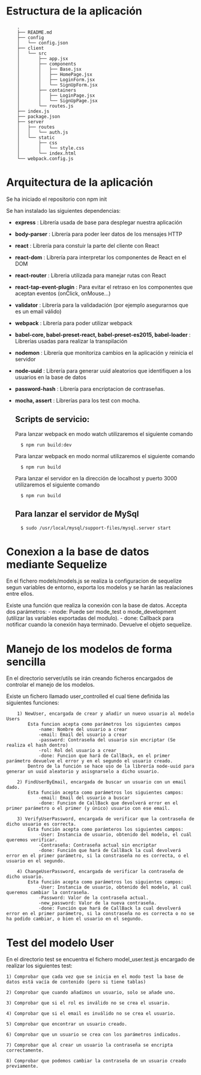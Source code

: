 Estructura de la aplicación
===========================

		.
		├── README.md
		├── config
		│	└── config.json
		├── client
		│   └── src
		│       ├── app.jsx
		│       ├── components
		│       │   ├── Base.jsx
		│       │   ├── HomePage.jsx
		│       │   ├── LoginForm.jsx
		│       │   └── SignUpForm.jsx
		│       ├── containers
		│       │   ├── LoginPage.jsx
		│       │   └── SignUpPage.jsx
		│       └── routes.js
		├── index.js
		├── package.json
		├── server
		│   ├── routes
		│   │   └── auth.js
		│   └── static
		│       ├── css
		│       │   └── style.css
		│       └── index.html
		└── webpack.config.js



Arquitectura de la aplicación
=============================

Se ha iniciado el repositorio con npm init

Se han instalado las siguientes dependencias:
* __express__ : Librería usada de base para desplegar nuestra aplicación
* __body-parser__ : Librería para poder leer datos de los mensajes HTTP
* __react__ : Librería para constuir la parte del cliente con React
* __react-dom__ : Librería para interpretar los componentes de React en el DOM
* __react-router__ : Libreria utilizada para manejar rutas con React
* __react-tap-event-plugin__ : Para evitar el retraso en los componentes que aceptan eventos (onClick, onMouse...)
* __validator__ : Librería para la validadación (por ejemplo asegurarnos que es un email válido)
* __webpack__ : Librería para poder utilizar webpack
* __babel-core, babel-preset-react, babel-preset-es2015, babel-loader__ : Librerías usadas para realizar la transpilación
* __nodemon__ : Librería que monitoriza cambios en la aplicación y reinicia el servidor
* __node-uuid__ : Librería para generar uuid aleatorios que identifiquen a los usuarios en la base de datos
* __password-hash__ : Librería para encriptacion de contraseñas. 
* __mocha, assert__ : Librerías para los test con mocha.


	Scripts de servicio:
	--------------------
	
	Para lanzar webpack en modo watch utilizaremos el siguiente comando
	
		$ npm run build:dev
	
	Para lanzar webpack en modo normal utilizaremos el siguiente comando
	
		$ npm run build
	
	Para lanzar el servidor en la dirección de localhost y puerto 3000 utilizaremos el siguiente comando
	
		$ npm run build

	Para lanzar el servidor de MySql
	--------------------------------

		$ sudo /usr/local/mysql/support-files/mysql.server start


Conexion a la base de datos mediante Sequelize
==============================================

En el fichero models/models.js se realiza la configuracion de sequelize segun variables de entorno, exporta los modelos y se harán las realaciones entre ellos.

Existe una función que realiza la conexión con la base de datos. 
	Accepta dos parámetros:
		- mode: Puede ser mode_test o mode_development (utilizar las variables exportadas del modulo).
		- done: Callback para notificar cuando la conexión haya terminado. Devuelve el objeto sequelize.



Manejo de los modelos de forma sencilla
=======================================

En el directorio server/utils se irán creando ficheros encargados de controlar el manejo de los modelos.

Existe un fichero llamado user_controlled el cual tiene definida las siguientes funciones:

		1) NewUser, encargada de crear y añadir un nuevo usuario al modelo Users
			Esta funcion acepta como parámetros los siguientes campos
				-name: Nombre del usuario a crear
				-email: Email del usuario a crear
				-password: Contraseña del usuario sin encriptar (Se realiza el hash dentro)
				-rol: Rol del usuario a crear
				-done: Funcion que hará de CallBack, en el primer parámetro devuelve el error y en el segundo el usuario creado.
			Dentro de la función se hace uso de la librería node-uuid para generar un uuid aleatorio y asisgnarselo a dicho usuario.

		2) FindUserByEmail, encargada de buscar un usuario con un email dado.
			Esta función acepta como parámetros los siguientes campos:
				-email: Email del usuario a buscar
				-done: Funcion de CallBack que devolverá error en el primer parámetro o el primer (y único) usuario con ese email.
		
		3) VerifyUserPassword, encargada de verificar que la contraseña de dicho usuario es correcta.
			Esta función acepta como parámteros los siguientes campos:
				-User: Instancia de usuario, obtenido del modelo, el cuál queremos verificar.
				-Contraseña: Contraseña actual sin encriptar
				-done: Función que hará de CallBack la cual devolverá error en el primer parámetro, si la constraseña no es correcta, o el usuario en el segundo. 
		
		4) ChangeUserPassword, encargada de verificar la contraseña de dicho usuario.
			Esta función acepta como parámetros los siguientes campos:
				-User: Instancia de usuario, obtenido del modelo, al cuál queremos cambiar la contraseña.
				-Password: Valor de la contraseña actual.
				-new_password: Valor de la nueva contraseña.
				-done: Función que hará de CallBack la cual devolverá error en el primer parámetro, si la constraseña no es correcta o no se ha podido cambiar, o bien el usuario en el segundo.



Test del modelo User
====================

En el directorio test se encuentra el fichero model_user.test.js encargado de realizar los siguientes test:
	
	1) Comprobar que cada vez que se inicia en el modo test la base de datos está vacía de contenido (pero si tiene tablas)

	2) Comprobar que cuando añadimos un usuario, solo se añade uno.

	3) Comprobar que si el rol es inválido no se crea el usuario.

	4) Comprobar que si el email es inválido no se crea el usuario.

	5) Comprobar que encontrar un usuario creado.

	6) Comprobar que un usuario se crea con los parámetros indicados.

	7) Comprobar que al crear un usuario la contraseña se encripta correctamente.

	8) Comprobar que podemos cambiar la contraseña de un usuario creado previamente.
	
